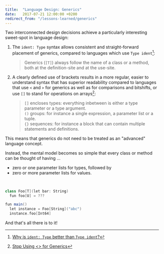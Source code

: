 ```yaml
---
title:  "Language Design: Generics"
date:   2017-07-21 12:00:00 +0200
redirect_from: "/lessons-learned/generics"
---
```


Two interconnected design decisions achieve a particularly interesting sweet-spot in language design:


1. The `ident: Type` syntax allows consistent and straight-forward placement of generics, compared
   to languages which use `Type ident`[^identtype]:
   > Generics (`[T]`) always follow the name of a class or a method, both at the definition-site and at the use-site.
2. A clearly defined use of brackets results in a more regular, easier to understand syntax that has
   superior readability compared to languages that use `<` and `>` for generics as well as for
   comparisons and bitshifts, or use `[]` to stand for operations on arrays[^stop-generics]:
   > `[]` encloses types: everything inbetween is either a type parameter or a type argument.<br/>
   > `()` groups: for instance a single expression, a parameter list or a tuple.<br/>
   > `{}` sequences: for instance a block that can contain multiple statements and definitions.

This means that generics do not need to be treated as an "advanced" language concept.

Instead, the mental model becomes so simple that every class or method can be thought of having …


- zero or one parameter lists for types, followed by
- zero or more parameter lists for values.

<br/>

```scala
class Foo[T](let bar: String)
  fun foo[U] = ???

fun main()
  let instance = Foo[String]("abc")
  instance.foo[Int64]
```  


And that's all there is to it!


[^identtype]: [Why is `ident: Type` better than `Type ident`?](type-annotations)
[^stop-generics]: [Stop Using <> for Generics](stop-using-angle-brackets-for-generics)
